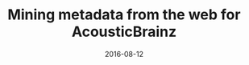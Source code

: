 ---
type: "paper"
title:  "Mining metadata from the web for AcousticBrainz"
authors: ["Porter, A.", "Bogdanov, D.", "Serra, X."]
date: 2016-08-12
download_link: "http://mtg.upf.edu/node/3533"
license: "TBD"
published_in: "3rd International Digital Libraries for Musicology workshop"
---
